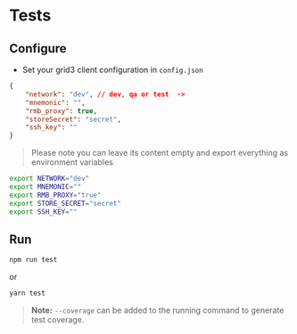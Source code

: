 # Tests

## Configure

- Set your grid3 client configuration in `config.json`

```json
{
    "network": "dev", // dev, qa or test  -> 
    "mnemonic": "", 
    "rmb_proxy": true,
    "storeSecret": "secret",
    "ssh_key": ""
}
```

> Please note you can leave its content empty and export everything as environment variables

```bash
export NETWORK="dev"
export MNEMONIC=""
export RMB_PROXY="true"
export STORE_SECRET="secret"
export SSH_KEY=""
```

## Run

```bash
npm run test
```

or

```bash
yarn test
```

> **Note:** `--coverage` can be added to the running command to generate test coverage.
